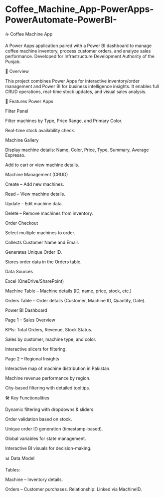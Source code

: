 # Coffee_Machine_App-PowerApps-PowerAutomate-PowerBI-
☕ Coffee Machine App

A Power Apps application paired with a Power BI dashboard to manage coffee machine inventory, process customer orders, and analyze sales performance.
Developed for Infrastructure Development Authority of the Punjab.

📌 Overview

This project combines Power Apps for interactive inventory/order management and Power BI for business intelligence insights.
It enables full CRUD operations, real-time stock updates, and visual sales analysis.

🚀 Features
Power Apps

Filter Panel

Filter machines by Type, Price Range, and Primary Color.

Real-time stock availability check.

Machine Gallery

Display machine details: Name, Color, Price, Type, Summary, Average Espresso.

Add to cart or view machine details.

Machine Management (CRUD)

Create – Add new machines.

Read – View machine details.

Update – Edit machine data.

Delete – Remove machines from inventory.

Order Checkout

Select multiple machines to order.

Collects Customer Name and Email.

Generates Unique Order ID.

Stores order data in the Orders table.

Data Sources

Excel (OneDrive/SharePoint)

Machine Table – Machine details (ID, name, price, stock, etc.)

Orders Table – Order details (Customer, Machine ID, Quantity, Date).

Power BI Dashboard

Page 1 – Sales Overview

KPIs: Total Orders, Revenue, Stock Status.

Sales by customer, machine type, and color.

Interactive slicers for filtering.

Page 2 – Regional Insights

Interactive map of machine distribution in Pakistan.

Machine revenue performance by region.

City-based filtering with detailed tooltips.

🛠 Key Functionalities

Dynamic filtering with dropdowns & sliders.

Order validation based on stock.

Unique order ID generation (timestamp-based).

Global variables for state management.

Interactive BI visuals for decision-making.

📊 Data Model

Tables:

Machine – Inventory details.

Orders – Customer purchases.
Relationship: Linked via MachineID.
